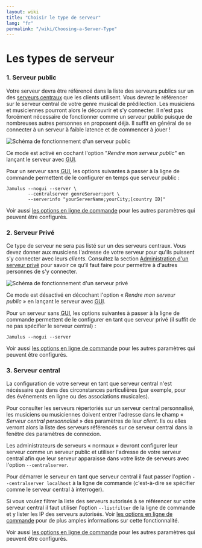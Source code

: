 ```yaml
---
layout: wiki
title: "Choisir le type de serveur"
lang: "fr"
permalink: "/wiki/Choosing-a-Server-Type"
---
```


# Les types de serveur

### 1. Serveur public
Votre serveur devra être référencé dans la liste des serveurs publics sur un des [serveurs centraux](Central-Servers) que les clients utilisent. Vous devrez le référencer sur le serveur central de votre genre musical de prédilection. Les musiciens et musiciennes pourront alors le découvrir et s'y connecter. Il n'est pas forcément nécessaire de fonctionner comme un serveur public puisque de nombreuses autres personnes en proposent déjà. Il suffit en général de se connecter à un serveur à faible latence et de commencer à jouer !

![Schéma de fonctionnement d'un serveur public](https://user-images.githubusercontent.com/9108457/100002427-d37da980-2dc4-11eb-9a22-ac575cf0d6bf.png)

Ce mode est activé en cochant l'option "_Rendre mon serveur public_" en lançant le serveur avec <abbr title="Graphic User Interface : Interface graphique en français">GUI</abbr>.

Pour un serveur sans <abbr title="Graphic User Interface : Interface graphique en français">GUI</abbr>, les options suivantes à passer à la ligne de commande permettent de le configurer en temps que serveur public :

~~~
Jamulus --nogui --server \
        --centralserver genreServer:port \
        --serverinfo "yourServerName;yourCity;[country ID]"
~~~

Voir aussi [les options en ligne de commande](Command-Line-Options) pour les autres paramètres qui peuvent être configurés.


### 2. Serveur Privé

Ce type de serveur ne sera pas listé sur un des serveurs centraux. Vous devez donner aux musiciens l'adresse de votre serveur pour qu'ils puissent s'y connecter avec leurs _clients_. Consultez la section [Administration d'un serveur privé](Running-a-Private-Server) pour savoir ce qu'il faut faire pour permettre à d'autres personnes de s'y connecter.

![Schéma de fonctionnement d'un serveur privé](https://user-images.githubusercontent.com/9108457/100002706-3a02c780-2dc5-11eb-8c7c-816e0cc02ed6.png)

Ce mode est désactivé en décochant l'option « _Rendre mon serveur public_ » en lançant le serveur avec <abbr title="Graphic User Interface : Interface graphique en français">GUI</abbr>.

Pour un serveur sans <abbr title="Graphic User Interface : Interface graphique en français">GUI</abbr>, les options suivantes à passer à la ligne de commande permettent de le configurer en tant que serveur privé (il suffit de ne pas spécifier le serveur central) :

```shell
Jamulus --nogui --server
```

Voir aussi [les options en ligne de commande](Command-Line-Options) pour les autres paramètres qui peuvent être configurés.

### 3. Serveur central

La configuration de votre serveur en tant que serveur central n'est nécéssaire que dans des circonstances particulières (par exemple, pour des événements en ligne ou des associations musicales).

Pour consulter les serveurs répertoriés sur un serveur central personnalisé, les musiciens ou musiciennes doivent entrer l'adresse dans le champ « _Serveur central personnalisé_ » des paramètres de leur _client_.  Ils ou elles verront alors la liste des serveurs référencés sur ce serveur central dans la fenêtre des paramètres de connexion.

Les administrateurs de serveurs « normaux » devront configurer leur serveur comme un serveur public et utiliser l'adresse de votre serveur central afin que leur serveur apparaisse dans votre liste de serveurs avec l'option `--centralserver`.

Pour démarrer le serveur en tant que serveur central il faut passer l'option `--centralserver localhost` à la ligne de commande (c'est-à-dire se spécifier comme le serveur central à interroger).

Si vous voulez filtrer la liste des serveurs autorisés à se référencer sur votre serveur central il faut utiliser l'option `--listfilter` de la ligne de commande et y lister les IP des serveurs autorisés. Voir [les options en ligne de commande](Command-Line-Options) pour de plus amples informations sur cette fonctionnalité.

Voir aussi [les options en ligne de commande](Command-Line-Options) pour les autres paramètres qui peuvent être configurés.